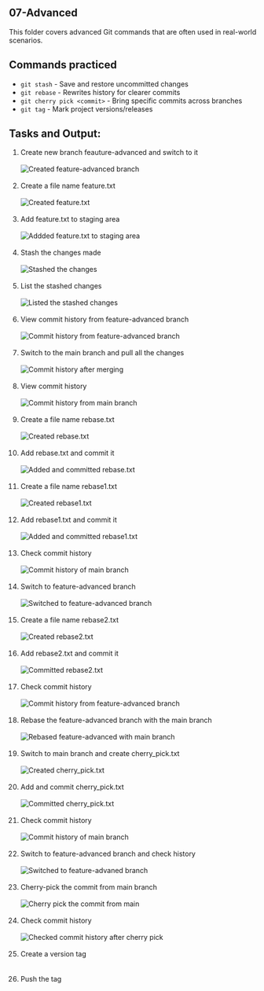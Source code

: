 ## 07-Advanced

This folder covers advanced Git commands that are often used in real-world scenarios.

## Commands practiced

- `git stash` - Save and restore uncommitted changes
- `git rebase` - Rewrites history for clearer commits
- `git cherry pick <commit>` - Bring specific commits across branches
- `git tag` - Mark project versions/releases


## Tasks and Output:

<ol>
<li> Create new branch feauture-advanced and switch to it </li> <br>
<img alt="Created feature-advanced branch" src="/07-advanced/screenshots/created feature-advanced branch.png"> <br> <br>

<li> Create a file name feature.txt  </li> <br>
<img alt="Created feature.txt" src="/07-advanced/screenshots/created feature.txt.png"> <br> <br>

<li> Add feature.txt to staging area </li> <br>
<img alt="Addded feature.txt to staging area" src="/07-advanced/screenshots/added feature.txt.png"> <br> <br>

<li> Stash the changes made </li> <br>
<img alt="Stashed the changes" src="/07-advanced/screenshots/stashed the changes.png"> <br> <br>

<li> List the stashed changes </li> <br>
<img alt="Listed the stashed changes" src="/07-advanced/screenshots/listed the stashed changes.png"> <br> <br>

<li> View commit history from feature-advanced branch </li> <br>
<img alt="Commit history from feature-advanced branch" src="/07-advanced/screenshots/commit history from feature-advanced.png/"> <br> <br>

<li> Switch to the main branch and pull all the changes </li> <br>
<img alt="Commit history after merging" src="/07-advanced/screenshots/switched to main and pull latest.png"> <br> <br>

<li> View commit history </li> <br>
<img alt="Commit history from main branch" src="/07-advanced/screenshots/commit history from main.png"> <br> <br>

<li> Create a file name rebase.txt </li> <br>
<img alt="Created rebase.txt" src="/07-advanced/screenshots/created rebase.txt.png"> <br> <br>

<li> Add rebase.txt and commit it </li> <br>
<img alt="Added and committed rebase.txt" src="/07-advanced/screenshots/added and committed rebase.txt.png"> <br> <br>

<li> Create a file name rebase1.txt </li> <br>
<img alt="Created rebase1.txt" src="/07-advanced/screenshots/created rebase1.txt.png"> <br> <br>

<li> Add rebase1.txt and commit it </li> <br>
<img alt="Added and committed rebase1.txt" src="/07-advanced/screenshots/added and committed rebase1.txt.png"> <br> <br>

<li> Check commit history </li> <br>
<img alt="Commit history of main branch" src="/07-advanced/screenshots/commit history of main.png"> <br> <br>

<li> Switch to feature-advanced branch </li> <br>
<img alt="Switched to feature-advanced branch" src="/07-advanced/screenshots/switched to feature-advanced branch.png"> <br> <br>

<li> Create a file name rebase2.txt </li> <br>
<img alt="Created rebase2.txt" src="/07-advanced/screenshots/created rebase2.txt.png"> <br> <br>

<li> Add rebase2.txt and commit it </li> <br>
<img alt="Committed rebase2.txt" src="/07-advanced/screenshots/added and committed rebase2.txt.png"> <br> <br>

<li> Check commit history </li> <br>
<img alt="Commit history from feature-advanced branch" src="/07-advanced/screenshots/commit history from feature-advanced branch.png"> <br> <br>

<li> Rebase the feature-advanced branch with the main branch </li> <br>
<img alt="Rebased feature-advanced with main branch" src="/07-advanced/screenshots/rebased feature-advanced with main branch.png"> <br> <br>

<li> Switch to main branch and create cherry_pick.txt </li> <br>
<img alt="Created cherry_pick.txt" src="/07-advanced/screenshots/created cherry_pick.txt.png"> <br> <br>

<li> Add and commit cherry_pick.txt </li> <br>
<img alt="Committed cherry_pick.txt" src="/07-advanced/screenshots/added and committed cherry_pick.txt.png"> <br> <br>

<li> Check commit history </li> <br>
<img alt="Commit history of main branch" src="/07-advanced/screenshots/commit history from main branch.png"> <br> <br>

<li> Switch to feature-advanced branch and check history </li> <br>
<img alt="Switched to feature-advaned branch" src="/07-advanced/screenshots/switched to feature-advanced branch and checked history.png"> <br> <br>

<li> Cherry-pick the commit from main branch </li> <br>
<img alt="Cherry pick the commit from main" src="/07-advanced/screenshots/cherry-pick the commit from main.png"> <br> <br>

<li> Check commit history </li> <br>
<img alt="Checked commit history after cherry pick" src="/07-advanced/screenshots/commit history after cherry pick.png"> <br> <br>

<li> Create a version tag </li> <br>
<img alt="" src="/07-advanced/"> <br> <br>

<li> Push the tag </li> <br>
<img alt="" src="/07-advanced/"> <br> <br>

</ol>
